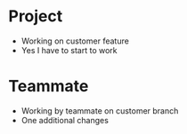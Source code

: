 # Project
- Working on customer feature
- Yes I have to start to work

# Teammate
- Working by teammate on customer branch
- One additional changes
